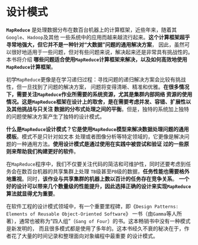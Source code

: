 设计模式
====================================================================
**`MapReduce`** 是处理数据分布在数百台机器上的计算框架，近些年来，随着其`Google`、`Hadoop`及其他
一些系统中的应用而越来越流行起来。**这个计算框架超乎寻常地强大，但它并不是一种针对“大数据”问题的通用解决方案**，
因此，虽然可以很好地适用于一些问题，但对有些问题来说，解决起来还是非常具有挑战性的。本书将介绍
**哪些问题适合使用`MapReduce`计算框架来解决，以及如何高效地使用`MapReduce`计算框架**。

初学`MapReduce`更像是在学习递归过程：寻找问题的递归解决方案会比较有挑战性，但一旦找到了问题的解决方案，
问题将变得清晰、精准和优雅。**在很多情况下，需要关注`MapReduce`作业所需要的系统资源，尤其是集群内部网络
资源的使用情况。这是`MapReduce`框架在设计上的取舍，是在需要考虑并发、容错、扩展性以及其他挑战与只关注
数据的分布式处理之间的平衡**。但是，独特的系统加上独特的问题使解决方案产生了独特的设计模式。

**什么是`MapReduce`设计模式？它是使用`MapReduce`模型来解决数据处理问题的通用模板**。模式不是只针对如文本
处理或者图像分析等特定领域的，它更像是解决问题的一种通用方法。**使用设计模式是通过使用在实践中被尝试和验证
过的一些原则来帮助我们构建更好的软件**。

在`MapReduce`程序中，我们不仅要关注代码的简洁和可维护性，同时还要考虑到任务会在数百台机器的共享集群上处理
`TB`级甚至`PB`级的数据，**任务性能也需要格外地重视**。同时，**该作业与共享集群的机器上数以百计的任务存在竞争关系**。
**一个好的设计可以带来几个数量级的性能提升，因此选择正确的设计来实现`MapReduce`算法就显得尤为重要**。

在软件工程的设计模式领域中，有一个重要里程碑，即《`Design Patterns: Elements of Reusable Object-Oriented Software`》
一书（由`Gamma`等人所著），通常也被称为“四人组”（`Gang of Four`）的书。这本畅销书中没有一种模式是新发明的，
而且很多模式都是使用了多年的。这本书经久不衰的秘决在于，作者花了大量的时间记录和整理面向对象编程中最重要
的设计模式。








